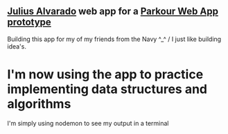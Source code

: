 ## [Julius Alvarado](https://www.julius3d.com) web app for a [Parkour Web App prototype](https://julius-node.herokuapp.com)

Building this app for my of my friends from the Navy ^_^ / I just like building idea's.

# I'm now using the app to practice implementing data structures and algorithms

I'm simply using nodemon to see my output in a terminal